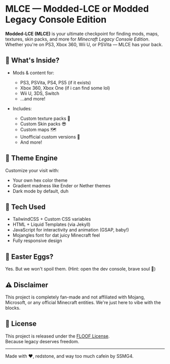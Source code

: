 # MLCE — Modded-LCE or Modded Legacy Console Edition

**Modded-LCE (MLCE)** is your ultimate checkpoint for finding mods, maps, textures, skin packs, and more for *Minecraft Legacy Console Edition*. Whether you're on PS3, Xbox 360, Wii U, or PSVita — MLCE has your back.

## 🧱 What's Inside?

- Mods & content for:
  - PS3, PSVita, PS4, PS5 (if it exists)
  - Xbox 360, Xbox One (if i can find some lol)
  - Wii U, 3DS, Switch
  - ...and more!
  
- Includes:
  - Custom texture packs 🧵
  - Custom Skin packs 😎
  - Custom maps 🗺️
  - Unofficial custom versions 🔧
  - And more!

## 🎨 Theme Engine

Customize your visit with:
- Your own hex color theme
- Gradient madness like Ender or Nether themes
- Dark mode by default, duh

## 🔧 Tech Used

- TailwindCSS + Custom CSS variables
- HTML + Liquid Templates (via Jekyll)
- JavaScript for interactivity and animation (GSAP, baby!)
- Mojangles font for dat juicy Minecraft feel
- Fully responsive design

## 🥚 Easter Eggs?

Yes. But we won't spoil them.
(Hint: open the dev console, brave soul 👀)

## ⚠️ Disclaimer

This project is completely fan-made and not affiliated with Mojang, Microsoft, or any official Minecraft entities. We're just here to vibe with the blocks.

## 📜 License

This project is released under the [FLOOF License](./LICENSE).  
Because legacy deserves freedom.

---

Made with ❤️, redstone, and way too much cafein by SSMG4.
